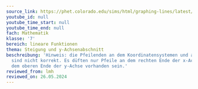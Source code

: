 ```yaml
---
source_link: https://phet.colorado.edu/sims/html/graphing-lines/latest/graphing-lines_all.html?locale=de
youtube_id: null
youtube_time_start: null
youtube_time_end: null
fach: Mathematik
klasse: '7'
bereich: lineare Funktionen
thema: Steigung und y-Achsenabschnitt
beschreibung: 'Hinweis: die Pfeilenden an dem Koordinatensystemen und an den Geraden
  sind nicht korrekt. Es düften nur Pfeile an dem rechten Ende der x-Achse und an
  dem oberen Ende der y-Achse vorhanden sein.'
reviewed_from: lmh
reviewed_on: 26.05.2024
---
```

